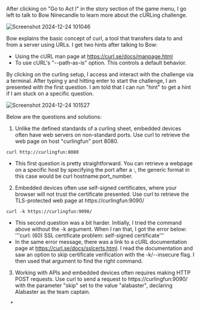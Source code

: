 After clicking on "Go to Act I" in the story section of the game menu, I go left to talk to Bow Ninecandle to learn more about the cURLing challenge. 

![Screenshot 2024-12-24 101046](https://github.com/user-attachments/assets/3859ef6b-a885-4a26-9931-0e3a668b10b9)

Bow explains the basic concept of curl, a tool that transfers data to and from a server using URLs. I get two hints after talking to Bow:
*  Using the cURL man page at https://curl.se/docs/manpage.html
*  To use cURL's "--path-as-is" option. This controls a default behavior. 

By clicking on the curling setup, I access and interact with the challenge via a terminal. After typing y and hitting enter to start the challenge, I am presented with the first question. I am told that I can run "hint" to get a hint if I am stuck on a specific question.

![Screenshot 2024-12-24 101527](https://github.com/user-attachments/assets/be8dd99e-2cfd-41de-a21a-0f707c0362d0)

Below are the questions and solutions:

1. Unlike the defined standards of a curling sheet, embedded devices often have web servers on non-standard ports. Use curl to retrieve the web page on host "curlingfun" port 8080.

```curl http://curlingfun:8080```
* This first question is pretty straightforward. You can retrieve a webpage on a specific host by specifying the port after a :, the generic format in this case would be curl hostname:port_number.

2. Embedded devices often use self-signed certificates, where your browser will not trust the certificate presented.  Use curl to retrieve the TLS-protected web page at https://curlingfun:9090/

```curl -k https://curlingfun:9090/```
* This second question was a bit harder. Initially, I tried the command above without the -k argument. When I ran that, I got the error below:
'''curl: (60) SSL certificate problem: self-signed certificate'''
* In the same error message, there was a link to a cURL documentation page at https://curl.se/docs/sslcerts.html. I read the documentation and saw an option to skip certificate verification with the -k/--insecure flag. I then used that argument to find the right command.

3. Working with APIs and embedded devices often requires making HTTP POST requests. Use curl to send a request to https://curlingfun:9090/ with the parameter "skip" set to the value "alabaster", declaring Alabaster as the team captain.

``` ```
* 
